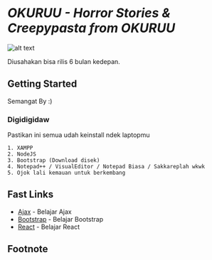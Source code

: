 # _OKURUU - Horror Stories & Creepypasta from OKURUU_
![alt text](https://github.com/okuruu/Squidward/blob/master/Resources/clown.jpg)

Diusahakan bisa rilis 6 bulan kedepan.

## Getting Started

Semangat By :)

### Digidigidaw

Pastikan ini semua udah keinstall ndek laptopmu

```
1. XAMPP
2. NodeJS
3. Bootstrap (Download disek)
4. Notepad++ / VisualEditor / Notepad Biasa / Sakkareplah wkwk
5. Ojok lali kemauan untuk berkembang
```

## Fast Links

* [Ajax](https://sekolahkoding.com/kelas/tag/ajax) - Belajar Ajax
* [Bootstrap](https://www.malasngoding.com/tag/tutorial-bootstrap-bahasa-indonesia-untuk-pemula/) - Belajar Bootstrap
* [React](https://www.kodingindonesia.com/react-js-dan-installasi/) - Belajar React

## Footnote
